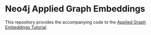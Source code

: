 # Neo4j Applied Graph Embeddings

This repository provides the accompanying code to the [Applied Graph Embeddings Tutorial](https://neo4j.com/developer/graph-data-science/applied-graph-embeddings/).


